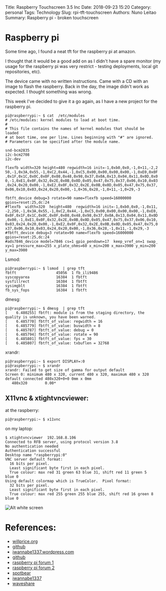 Title: Raspberry Touchscreen 3.5 Inc
Date: 2018-09-23 15:20
Category: personal
Tags: Technology
Slug: rpi-tft-touchscreen
Authors: Nuno Leitao
Summary: Raspberry pi - broken touchscreen

# Raspberry pi

Some time ago, I found a neat tft for the raspberry pi at amazon.

I thought that it would be a good add on as I didn't have a spare monitor (my usage for the raspberry pi was very restrict - testing deployments, local git repositories, etc).

The device came with no written instructions. Came with a CD with an image to flash the raspberry. Back in the day, the image didn't work as expected. I thought something was wrong.

This week I've decided to give it a go again, as I have a new project for the raspberry pi.



    pi@raspberrypi:~ $ cat  /etc/modules
    # /etc/modules: kernel modules to load at boot time.
    #
    # This file contains the names of kernel modules that should be     loaded
    # at boot time, one per line. Lines beginning with "#" are ignored.
    # Parameters can be specified after the module name.
    
    snd-bcm2835
    i2c-bcm2708  
    i2c-dev
    
    flexfb width=320 height=480 regwidth=16 init=-1,0xb0,0x0,-1,0×11,-2,2    50,-1,0x3A,0x55,-1,0xC2,0x44,-1,0xC5,0x00,0x00,0x00,0x00,-1,0xE0,0x0F    ,0x1F,0x1C,0x0C,0x0F,0x08,0x48,0x98,0x37,0x0A,0x13,0x04,0x11,0x0D,0x0    0,-1,0xE1,0x0F,0x32,0x2E,0x0B,0x0D,0x05,0x47,0x75,0x37,0x06,0x10,0x03    ,0x24,0x20,0x00,-1,0xE2,0x0F,0x32,0x2E,0x0B,0x0D,0x05,0x47,0x75,0x37,    0x06,0x10,0x03,0x24,0x20,0x00,-1,0×36,0x28,-1,0×11,-1,0×29,-3
    
    fbtft_device debug=3 rotate=90 name=flexfb speed=16000000     gpios=reset:25,dc:24
    #flexfb  width=320  height=480  regwidth=16 init=-1,0xb0,0x0,-1,0x11,    -2,250,-1,0x3A,0x55,-1,0xC2,0x44,-1,0xC5,0x00,0x00,0x00,0x00,-1,0xE0,    0x0F,0x1F,0x1C,0x0C,0x0F,0x08,0x48,0x98,0x37,0x0A,0x13,0x04,0x11,0x0D    ,0x00,-1,0xE1,0x0F,0x32,0x2E,0x0B,0x0D,0x05,0x47,0x75,0x37,0x06,0x10,    0x03,0x24,0x20,0x00,-1,0xE2,0x0F,0x32,0x2E,0x0B,0x0D,0x05,0x47,0x75,0    x37,0x06,0x10,0x03,0x24,0x20,0x00,-1,0x36,0x28,-1,0x11,-1,0x29,-3
    #fbtft_device debug=3 rotate=90 name=flexfb speed=16000000     gpios=reset:25,dc:24
    #ads7846_device model=7846 cs=1 gpio_pendown=17  keep_vref_on=1 swap_    xy=1 pressure_max=255 x_plate_ohms=60 x_min=200 x_max=3900 y_min=200     y_max=3900

Lsmod:

    pi@raspberrypi:~ $ lsmod  | grep tft
    fbtft                  45056  1 fb_ili9486
    syscopyarea            16384  1 fbtft
    sysfillrect            16384  1 fbtft
    sysimgblt              16384  1 fbtft
    fb_sys_fops            16384  1 fbtft

dmesg:

    pi@raspberrypi:~ $ dmesg  | grep tft
    [    6.480255] fbtft: module is from the staging directory, the quality is unknown, you have been warned.
    [    6.485770] fbtft_of_value: regwidth = 16
    [    6.485779] fbtft_of_value: buswidth = 8
    [    6.485787] fbtft_of_value: debug = 0
    [    6.485794] fbtft_of_value: rotate = 90
    [    6.485801] fbtft_of_value: fps = 30
    [    6.485807] fbtft_of_value: txbuflen = 32768


xrandr:

    pi@raspberrypi:~ $ export DISPLAY=:0
    pi@raspberrypi:~ $ xrandr 
    xrandr: Failed to get size of gamma for output default
    Screen 0: minimum 480 x 320, current 480 x 320, maximum 480 x 320
    default connected 480x320+0+0 0mm x 0mm
       480x320        0.00* 

## X11vnc & xtightvncviewer:

at the raspberry:

    pi@raspberrypi:~ $ x11vnc 

on my laptop:

    $ xtightvncviewer  192.168.8.106
    Connected to RFB server, using protocol version 3.8
    No authentication needed
    Authentication successful
    Desktop name "raspberrypi:0"
    VNC server default format:
      16 bits per pixel.
      Least significant byte first in each pixel.
      True colour: max red 31 green 63 blue 31, shift red 11 green 5     blue 0
    Using default colormap which is TrueColor.  Pixel format:
      32 bits per pixel.
      Least significant byte first in each pixel.
      True colour: max red 255 green 255 blue 255, shift red 16 green 8     blue 0
    
![Alt white screen]({static}/images/RaspberryTFTGPIO.jpg)


# References:

- [willprice.org](https://www.willprice.org/2017/09/16/adventures-with-tft-screens-for-raspberry-pi.html)
- [github](https://github.com/goodtft/LCD-show)
- [iwannabe1337.wordpress.com](https://iwannabe1337.wordpress.com/2016/03/26/rpi-set-raspberry-pi-lcd-3-5-inch-rpi-lcd-v3-0/)
- [github](https://github.com/swkim01/waveshare-dtoverlays)
- [raspberry pi forum 1](https://www.raspberrypi.org/forums/viewtopic.php?f=44&t=173993&p=1112311#p1111423)
- [raspberry pi forum 2](https://www.raspberrypi.org/forums/viewtopic.php?t=119088)
- [spotbear](http://www.spotpear.com/learn/EN/raspberry-pi/Raspberry-Pi-LCD/Drive-the-LCD.html)
- [iwannabe1337](https://iwannabe1337.wordpress.com/2016/03/26/rpi-set-raspberry-pi-lcd-3-5-inch-rpi-lcd-v3-0/)
- [waveshare](https://www.waveshare.com/wiki/3.5inch_RPi_LCD_(A)#Method_1._Driver_installation)
